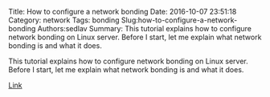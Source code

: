 Title: How to configure a network bonding
Date: 2016-10-07 23:51:18
Category: network
Tags: bonding
Slug:how-to-configure-a-network-bonding
Authors:sedlav
Summary: This tutorial explains how to configure network bonding on Linux server. Before I start, let me explain what network bonding is and what it does.

> 
This tutorial explains how to configure network bonding on Linux server. Before I start, let me explain what network bonding is and what it does.

[Link](https://www.howtoforge.com/tutorial/how-to-configure-high-availability-and-network-bonding-on-linux/)

